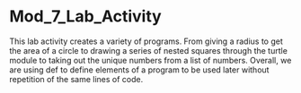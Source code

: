 # Mod_7_Lab_Activity
This lab activity creates a variety of programs. From giving a radius to get the area of a circle to drawing a series of nested squares through the turtle module to taking out the unique numbers from a list of numbers. Overall, we are using def to define elements of a program to be used later without repetition of the same lines of code.
